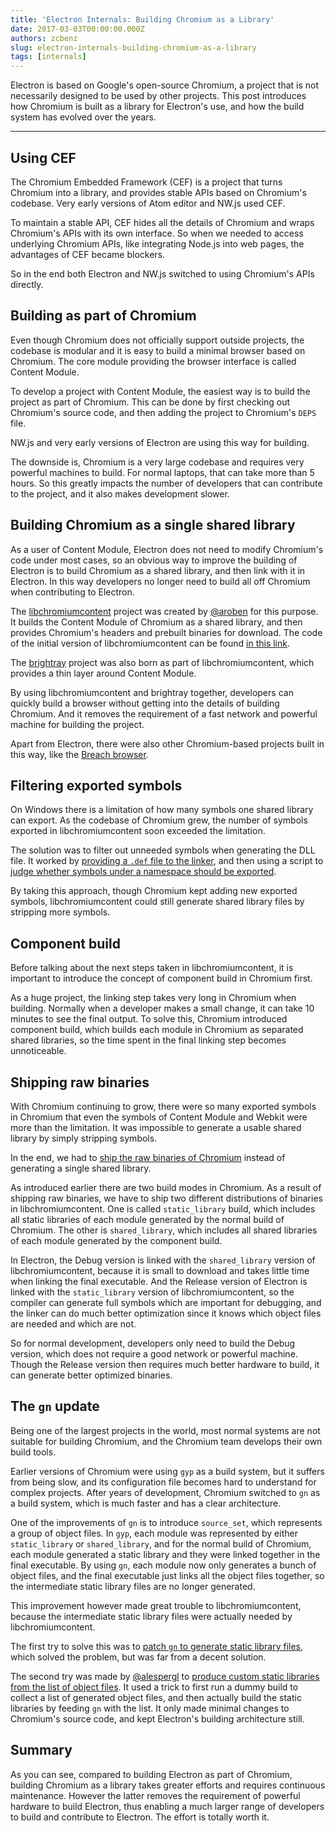```yaml
---
title: 'Electron Internals: Building Chromium as a Library'
date: 2017-03-03T00:00:00.000Z
authors: zcbenz
slug: electron-internals-building-chromium-as-a-library
tags: [internals]
---
```


Electron is based on Google's open-source Chromium, a project that is not
necessarily designed to be used by other projects. This post introduces
how Chromium is built as a library for Electron's use, and how the build
system has evolved over the years.

---

## Using CEF

The Chromium Embedded Framework (CEF) is a project that turns Chromium into
a library, and provides stable APIs based on Chromium's codebase. Very
early versions of Atom editor and NW.js used CEF.

To maintain a stable API, CEF hides all the details of Chromium
and wraps Chromium's APIs with its own interface. So when we needed to
access underlying Chromium APIs, like integrating Node.js into web pages, the
advantages of CEF became blockers.

So in the end both Electron and NW.js switched to using Chromium's APIs
directly.

## Building as part of Chromium

Even though Chromium does not officially support outside projects, the codebase
is modular and it is easy to build a minimal browser based on Chromium. The core
module providing the browser interface is called Content Module.

To develop a project with Content Module, the easiest way is to build the
project as part of Chromium. This can be done by first checking out Chromium's
source code, and then adding the project to Chromium's `DEPS` file.

NW.js and very early versions of Electron are using this way for building.

The downside is, Chromium is a very large codebase and requires very powerful
machines to build. For normal laptops, that can take more than 5 hours.
So this greatly impacts the number of developers that can contribute to the
project, and it also makes development slower.

## Building Chromium as a single shared library

As a user of Content Module, Electron does not need to modify Chromium's code
under most cases, so an obvious way to improve the building of Electron is to
build Chromium as a shared library, and then link with it in Electron. In this
way developers no longer need to build all off Chromium when contributing to
Electron.

The [libchromiumcontent] project was created by
[@aroben](https://github.com/aroben) for this purpose. It builds the Content
Module of Chromium as a shared library, and then provides Chromium's headers
and prebuilt binaries for download. The code of the initial version of
libchromiumcontent can be found [in this link][libcc-classic].

The [brightray] project was also born as part of libchromiumcontent,
which provides a thin layer around Content Module.

By using libchromiumcontent and brightray together, developers can
quickly build a browser without getting into the details of building Chromium.
And it removes the requirement of a fast network and powerful machine for building
the project.

Apart from Electron, there were also other Chromium-based projects built in this
way, like the [Breach browser][breach].

## Filtering exported symbols

On Windows there is a limitation of how many symbols one shared library can
export. As the codebase of Chromium grew, the number of symbols exported in
libchromiumcontent soon exceeded the limitation.

The solution was to filter out unneeded symbols when generating the DLL file.
It worked by [providing a `.def` file to the linker][libcc-def], and then using
a script to [judge whether symbols under a namespace should be
exported][libcc-filter].

By taking this approach, though Chromium kept adding new exported symbols,
libchromiumcontent could still generate shared library files by stripping more
symbols.

## Component build

Before talking about the next steps taken in libchromiumcontent, it is important
to introduce the concept of component build in Chromium first.

As a huge project, the linking step takes very long in Chromium when building.
Normally when a developer makes a small change, it can take 10 minutes to see the
final output. To solve this, Chromium introduced component build, which builds
each module in Chromium as separated shared libraries, so the time spent in the
final linking step becomes unnoticeable.

## Shipping raw binaries

With Chromium continuing to grow, there were so many exported symbols in
Chromium that even the symbols of Content Module and Webkit were more than the
limitation. It was impossible to generate a usable shared library by simply
stripping symbols.

In the end, we had to [ship the raw binaries of Chromium][libcc-gyp] instead of
generating a single shared library.

As introduced earlier there are two build modes in Chromium. As a result of
shipping raw binaries, we have to ship two different distributions of binaries
in libchromiumcontent. One is called `static_library` build, which includes
all static libraries of each module generated by the normal build of Chromium.
The other is `shared_library`, which includes all shared libraries of each
module generated by the component build.

In Electron, the Debug version is linked with the `shared_library` version of
libchromiumcontent, because it is small to download and takes little time
when linking the final executable. And the Release version of Electron is
linked with the `static_library` version of libchromiumcontent, so the compiler
can generate full symbols which are important for debugging, and the linker
can do much better optimization since it knows which object files are needed
and which are not.

So for normal development, developers only need to build the Debug version,
which does not require a good network or powerful machine. Though the Release
version then requires much better hardware to build, it can generate better
optimized binaries.

## The `gn` update

Being one of the largest projects in the world, most normal systems are not
suitable for building Chromium, and the Chromium team develops their own build
tools.

Earlier versions of Chromium were using `gyp` as a build system, but it suffers
from being slow, and its configuration file becomes hard to understand for complex
projects. After years of development, Chromium switched to `gn` as a
build system, which is much faster and has a clear architecture.

One of the improvements of `gn` is to introduce `source_set`, which represents
a group of object files. In `gyp`, each module was represented by either
`static_library` or `shared_library`, and for the normal build of Chromium,
each module generated a static library and they were linked together in the
final executable. By using `gn`, each module now only generates a bunch of
object files, and the final executable just links all the object files together,
so the intermediate static library files are no longer generated.

This improvement however made great trouble to libchromiumcontent, because
the intermediate static library files were actually needed by libchromiumcontent.

The first try to solve this was to [patch `gn` to generate static library
files][libcc-gn-hack], which solved the problem, but was far from a decent
solution.

The second try was made by [@alespergl](https://github.com/alespergl) to
[produce custom static libraries from the list of object files][libcc-gn].
It used a trick to first run a dummy build to collect a list of generated
object files, and then actually build the static libraries by feeding
`gn` with the list. It only made minimal changes to Chromium's source
code, and kept Electron's building architecture still.

## Summary

As you can see, compared to building Electron as part of Chromium, building
Chromium as a library takes greater efforts and requires continuous
maintenance. However the latter removes the requirement of powerful hardware
to build Electron, thus enabling a much larger range of developers to build and
contribute to Electron. The effort is totally worth it.

[libchromiumcontent]: https://github.com/electron/libchromiumcontent
[brightray]: https://github.com/electron/brightray
[breach]: https://www.quora.com/Is-Breach-Browser-still-in-development
[libcc-classic]: https://github.com/electron/libchromiumcontent/tree/873daa8c57efa053d48aa378ac296b0a1206822c
[libcc-def]: https://github.com/electron/libchromiumcontent/pull/11/commits/85ca0f60208eef2c5013a29bb4cf3d21feb5030b
[libcc-filter]: https://github.com/electron/libchromiumcontent/pull/47/commits/d2fed090e47392254f2981a56fe4208938e538cd
[libcc-gyp]: https://github.com/electron/libchromiumcontent/pull/98
[libcc-gn-hack]: https://github.com/electron/libchromiumcontent/pull/239
[libcc-gn]: https://github.com/electron/libchromiumcontent/pull/249

